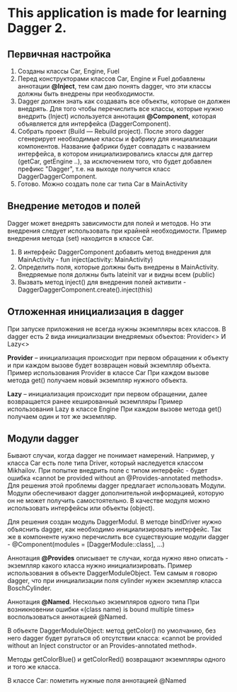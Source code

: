 # This application is made for learning Dagger 2.

## Первичная настройка
1. Созданы классы Car, Engine, Fuel
2. Перед конструкторами классов Car, Engine и Fuel добавлены аннотации **@Inject**, тем сам даю понять dagger, что эти классы должны быть внедрены при необходимости.
3. Dagger должен знать как создавать все объекты, которые он должен внедрять. 
  Для того чтобы перечислить все классы, которые нужно внедрить (Inject) используется аннотация **@Component**, которая объявляется для интерфейса (DaggerComponent).
4. Собрать проект (Build — Rebuild project). После этого dagger сгенерирует необходимые классы и фабрику для инициализации компонентов. 
  Название фабрики будет совпадать с названием интерфейса, в котором инициализировались классы для даггер (getCar, getEngine ..), 
  за исключением того, что будет добавлен префикс "Dagger", т.е. на выходе получится класс DaggerDaggerComponent.
5. Готово. Можно создать поле car типа Car в MainActivity

## Внедрение методов и полей
Dagger может внедрять зависимости для полей и методов. Но эти внедрения следует использовать при крайней необходимости.
Пример внедрения метода (set) находится в классе Car.
1. В интерфейс DaggerComponent добавить метод внедрения для MainActivity - fun inject(activity: MainActivity)
2. Определить поля, которые должны быть внедрены в MainActivity. Внедряемые поля должны быть lateinit var и видны всем (public)
3. Вызвать метод inject() для внедрения полей активити - DaggerDaggerComponent.create().inject(this)

## Отложенная инициализация в dagger
При запуске приложения не всегда нужны экземпляры всех классов. 
В dagger есть 2 вида инициализации внедряемых объектов: Provider<> И Lazy<>

**Provider** – инициализация происходит при первом обращении к объекту и при каждом вызове будет возвращен новый экземпляр объекта.
  Пример использования Provider в классе Car
  При каждом вызове метода get() получаем новый экземпляр нужного объекта.
  
**Lazy** – инициализация происходит при первом обращении, далее возвращается ранее кешированный экземпляры
  Пример использования Lazy в классе Engine
  При каждом вызове метода get() получаем один и тот же экземпляр.


## Модули dagger
Бывают случаи, когда dagger не понимает намерений. Например, у класса Car есть поле типа Driver, который наследуется классом Mikhailov.
При попытке внедрить поле с типом интерфейс - будет ошибка «cannot be provided without an @Provides-annotated methods».
Для решения этой проблемы dagger предлагает использовать Модули. 
Модули обеспечивают dagger дополнительной информацией, которую он не может получить самостоятельно. 
В качестве модуля можно использовать интерфейсы или объекты (object).

Для решения создан модуль DaggerModul.
В методе bindDriver нужно объяснить dagger, как необходимо инициализировать интерфейс.
Так же в компоненте нужно перечислить все существующие модули dagger - @Component(modules = [DaggerModule::class], ...)

Аннотация **@Provides** описывает те случаи, когда нужно явно описать - экземпляр какого класса нужно инициализировать. 
Пример использования в объекте DaggerModuleObject. 
Тем самым я говорю dagger, что при инициализации поля cylinder нужен экземпляр класса BoschCylinder.

Аннотация **@Named**. Несколько экземпляров одного типа
При возникновении ошибки «(class name) is bound multiple times» воспользоваться аннотацией @Named.

В объекте DaggerModuleObject: метод getColor() по умолчанию, без него dagger будет ругаться об отсутствии класса:
«cannot be provided without an Inject constructor or an Provides-annotated method».

Методы getColorBlue() и getColorRed() возвращают экземпляры одного и того же класса.

В классе Car: пометить нужные поля аннотацией @Named
